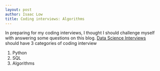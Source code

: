 ```yaml
---
layout: post
author: Isaac Low
title: Coding interviews: Algorithms
---
```


In preparing for my coding interviews, I thought I should challenge myself with answering some questions on this blog.
[Data Science Interviews]("https://awesomeopensource.com/project/alexeygrigorev/data-science-interviews") should have
3 categories of coding interview

1. Python
2. SQL
3. Algorithms


